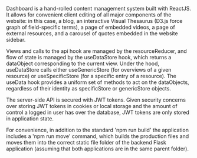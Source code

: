 Dashboard is a hand-rolled content management system built with ReactJS. It allows for convenient client editing of all major components of the website: in this case, a blog, an interactive Visual Thesaurus (D3.js force graph of field-specific terms), a page of embedded videos, a page of external resources, and a carousel of quotes embedded in the website sidebar.

Views and calls to the api hook are managed by the resourceReducer, and flow of state is managed by the useDataStore hook, which returns a dataObject corresponding to the current view. Under the hood, useDataStore calls either useGenericStore (for overviews of a given resource) or useSpecificStore (for a specific entry of a resource). The useData hook provides a uniform set of methods to act on the dataObjects, regardless of their identity as specificStore or genericStore objects.

The server-side API is secured with JWT tokens. Given security concerns over storing JWT tokens in cookies or local storage and the amount of control a logged in user has over the database, JWT tokens are only stored in application state.

For convenience, in addition to the standard 'npm run build' the application includes a 'npm run move' command, which builds the production files and moves them into the correct static file folder of the backend Flask application (assuming that both applications are in the same parent folder).